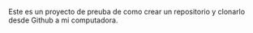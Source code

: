 Este es un proyecto de preuba de como crear un repositorio  y clonarlo desde Github a mi computadora.